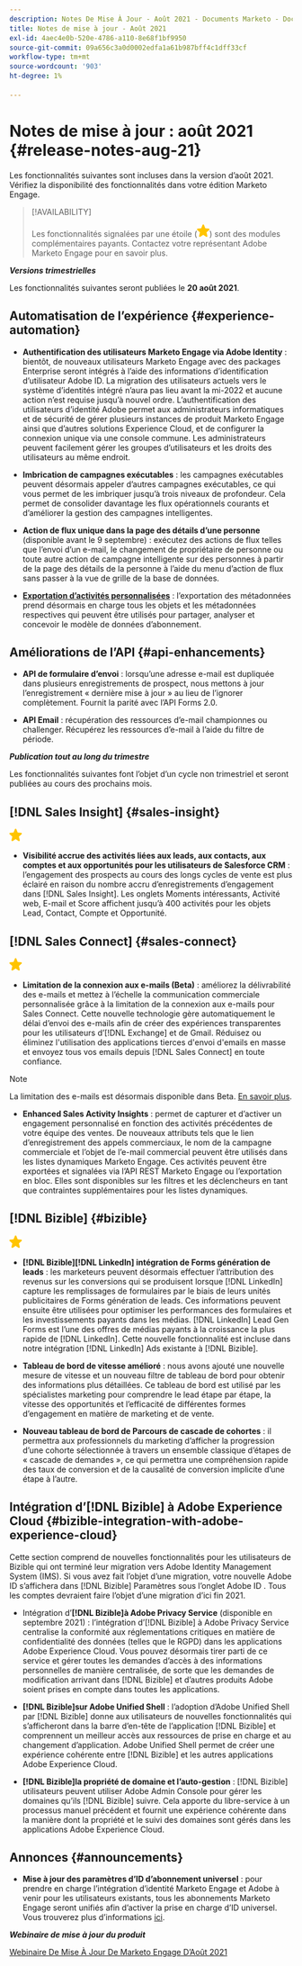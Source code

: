 ```yaml
---
description: Notes De Mise À Jour - Août 2021 - Documents Marketo - Documentation Du Produit
title: Notes de mise à jour - Août 2021
exl-id: 4aec4e0b-520e-4786-a110-8e68f1bf9950
source-git-commit: 09a656c3a0d0002edfa1a61b987bff4c1dff33cf
workflow-type: tm+mt
source-wordcount: '903'
ht-degree: 1%

---
```


# Notes de mise à jour : août 2021 {#release-notes-aug-21}

Les fonctionnalités suivantes sont incluses dans la version d’août 2021. Vérifiez la disponibilité des fonctionnalités dans votre édition Marketo Engage.

>[!AVAILABILITY]
>
>Les fonctionnalités signalées par une étoile (![](assets/yellow-star.png)) sont des modules complémentaires payants. Contactez votre représentant Adobe Marketo Engage pour en savoir plus.

**_Versions trimestrielles_**

Les fonctionnalités suivantes seront publiées le **20 août 2021**.

## Automatisation de l’expérience {#experience-automation}

* **Authentification des utilisateurs Marketo Engage via Adobe Identity** : bientôt, de nouveaux utilisateurs Marketo Engage avec des packages Enterprise seront intégrés à l’aide des informations d’identification d’utilisateur Adobe ID. La migration des utilisateurs actuels vers le système d’identités intégré n’aura pas lieu avant la mi-2022 et aucune action n’est requise jusqu’à nouvel ordre. L’authentification des utilisateurs d’identité Adobe permet aux administrateurs informatiques et de sécurité de gérer plusieurs instances de produit Marketo Engage ainsi que d’autres solutions Experience Cloud, et de configurer la connexion unique via une console commune. Les administrateurs peuvent facilement gérer les groupes d’utilisateurs et les droits des utilisateurs au même endroit.

* **Imbrication de campagnes exécutables** : les campagnes exécutables peuvent désormais appeler d’autres campagnes exécutables, ce qui vous permet de les imbriquer jusqu’à trois niveaux de profondeur. Cela permet de consolider davantage les flux opérationnels courants et d’améliorer la gestion des campagnes intelligentes.

* **Action de flux unique dans la page des détails d’une personne** (disponible avant le 9 septembre) : exécutez des actions de flux telles que l’envoi d’un e-mail, le changement de propriétaire de personne ou toute autre action de campagne intelligente sur des personnes à partir de la page des détails de la personne à l’aide du menu d’action de flux sans passer à la vue de grille de la base de données.

* **[Exportation d’activités personnalisées](/help/marketo/product-docs/administration/marketo-custom-activities/custom-activity-metadata-export.md)** : l’exportation des métadonnées prend désormais en charge tous les objets et les métadonnées respectives qui peuvent être utilisés pour partager, analyser et concevoir le modèle de données d’abonnement.

## Améliorations de l’API {#api-enhancements}

* **API de formulaire d’envoi** : lorsqu’une adresse e-mail est dupliquée dans plusieurs enregistrements de prospect, nous mettons à jour l’enregistrement « dernière mise à jour » au lieu de l’ignorer complètement. Fournit la parité avec l’API Forms 2.0.

* **API Email** : récupération des ressources d’e-mail championnes ou challenger. Récupérez les ressources d’e-mail à l’aide du filtre de période.

**_Publication tout au long du trimestre_**

Les fonctionnalités suivantes font l’objet d’un cycle non trimestriel et seront publiées au cours des prochains mois.

## [!DNL Sales Insight] {#sales-insight}

![(étoile)](assets/yellow-star.png)

* **Visibilité accrue des activités liées aux leads, aux contacts, aux comptes et aux opportunités pour les utilisateurs de Salesforce CRM** : l’engagement des prospects au cours des longs cycles de vente est plus éclairé en raison du nombre accru d’enregistrements d’engagement dans [!DNL Sales Insight]. Les onglets Moments intéressants, Activité web, E-mail et Score affichent jusqu’à 400 activités pour les objets Lead, Contact, Compte et Opportunité.

## [!DNL Sales Connect] {#sales-connect}

![(étoile)](assets/yellow-star.png)

* **Limitation de la connexion aux e-mails (Beta)** : améliorez la délivrabilité des e-mails et mettez à l’échelle la communication commerciale personnalisée grâce à la limitation de la connexion aux e-mails pour Sales Connect. Cette nouvelle technologie gère automatiquement le délai d’envoi des e-mails afin de créer des expériences transparentes pour les utilisateurs d’[!DNL Exchange] et de Gmail. Réduisez ou éliminez l&#39;utilisation des applications tierces d&#39;envoi d&#39;emails en masse et envoyez tous vos emails depuis [!DNL Sales Connect] en toute confiance.

>[!NOTE]
>
>La limitation des e-mails est désormais disponible dans Beta. [En savoir plus](/help/marketo/product-docs/marketo-sales-connect/email/email-delivery/email-connection-throttling.md).

* **Enhanced Sales Activity Insights** : permet de capturer et d’activer un engagement personnalisé en fonction des activités précédentes de votre équipe des ventes. De nouveaux attributs tels que le lien d’enregistrement des appels commerciaux, le nom de la campagne commerciale et l’objet de l’e-mail commercial peuvent être utilisés dans les listes dynamiques Marketo Engage.  Ces activités peuvent être exportées et signalées via l’API REST Marketo Engage ou l’exportation en bloc. Elles sont disponibles sur les filtres et les déclencheurs en tant que contraintes supplémentaires pour les listes dynamiques.

## [!DNL Bizible] {#bizible}

![](assets/yellow-star.png)

* **[!DNL Bizible][!DNL LinkedIn] intégration de Forms génération de leads** : les marketeurs peuvent désormais effectuer l’attribution des revenus sur les conversions qui se produisent lorsque [!DNL LinkedIn] capture les remplissages de formulaires par le biais de leurs unités publicitaires de Forms génération de leads. Ces informations peuvent ensuite être utilisées pour optimiser les performances des formulaires et les investissements payants dans les médias. [!DNL LinkedIn] Lead Gen Forms est l’une des offres de médias payants à la croissance la plus rapide de [!DNL LinkedIn]. Cette nouvelle fonctionnalité est incluse dans notre intégration [!DNL LinkedIn] Ads existante à [!DNL Bizible].

* **Tableau de bord de vitesse amélioré** : nous avons ajouté une nouvelle mesure de vitesse et un nouveau filtre de tableau de bord pour obtenir des informations plus détaillées. Ce tableau de bord est utilisé par les spécialistes marketing pour comprendre le lead étape par étape, la vitesse des opportunités et l’efficacité de différentes formes d’engagement en matière de marketing et de vente.

* **Nouveau tableau de bord de Parcours de cascade de cohortes** : il permettra aux professionnels du marketing d’afficher la progression d’une cohorte sélectionnée à travers un ensemble classique d’étapes de « cascade de demandes », ce qui permettra une compréhension rapide des taux de conversion et de la causalité de conversion implicite d’une étape à l’autre.

## Intégration d’[!DNL Bizible] à Adobe Experience Cloud {#bizible-integration-with-adobe-experience-cloud}

Cette section comprend de nouvelles fonctionnalités pour les utilisateurs de Bizible qui ont terminé leur migration vers Adobe Identity Management System (IMS). Si vous avez fait l’objet d’une migration, votre nouvelle Adobe ID s’affichera dans [!DNL Bizible] Paramètres sous l’onglet Adobe ID . Tous les comptes devraient faire l’objet d’une migration d’ici fin 2021.

* Intégration d’**[!DNL Bizible]à Adobe Privacy Service** (disponible en septembre 2021) : l’intégration d’[!DNL Bizible] à Adobe Privacy Service centralise la conformité aux réglementations critiques en matière de confidentialité des données (telles que le RGPD) dans les applications Adobe Experience Cloud. Vous pouvez désormais tirer parti de ce service et gérer toutes les demandes d’accès à des informations personnelles de manière centralisée, de sorte que les demandes de modification arrivant dans [!DNL Bizible] et d’autres produits Adobe soient prises en compte dans toutes les applications.

* **[!DNL Bizible]sur Adobe Unified Shell** : l’adoption d’Adobe Unified Shell par [!DNL Bizible] donne aux utilisateurs de nouvelles fonctionnalités qui s’afficheront dans la barre d’en-tête de l’application [!DNL Bizible] et comprennent un meilleur accès aux ressources de prise en charge et au changement d’application. Adobe Unified Shell permet de créer une expérience cohérente entre [!DNL Bizible] et les autres applications Adobe Experience Cloud.

* **[!DNL Bizible]la propriété de domaine et l’auto-gestion** : [!DNL Bizible] utilisateurs peuvent utiliser Adobe Admin Console pour gérer les domaines qu’ils [!DNL Bizible] suivre. Cela apporte du libre-service à un processus manuel précédent et fournit une expérience cohérente dans la manière dont la propriété et le suivi des domaines sont gérés dans les applications Adobe Experience Cloud.

## Annonces {#announcements}

* **Mise à jour des paramètres d’ID d’abonnement universel** : pour prendre en charge l’intégration d’identité Marketo Engage et Adobe à venir pour les utilisateurs existants, tous les abonnements Marketo Engage seront unifiés afin d’activer la prise en charge d’ID universel. Vous trouverez plus d’informations [ici](/help/marketo/product-docs/administration/settings/using-a-universal-id-for-subscription-login.md).

**_Webinaire de mise à jour du produit_**

[Webinaire De Mise À Jour De Marketo Engage D’Août 2021](https://engage.marketo.com/August21_Release_Webinar.html)
